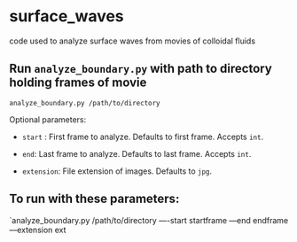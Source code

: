 # surface_waves
code used to analyze surface waves from movies of colloidal fluids

## Run ``analyze_boundary.py`` with path to directory holding frames of movie

`analyze_boundary.py /path/to/directory`

Optional parameters:

- `start` : First frame to analyze. Defaults to first frame. Accepts ```int```.

- `end`: Last frame to analyze. Defaults to last frame. Accepts ```int```.

- `extension`: File extension of images. Defaults to ``jpg``.

## To run with these parameters:
`analyze_boundary.py /path/to/directory —-start startframe —end endframe —extension ext
